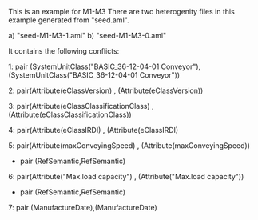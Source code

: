 This is an example for M1-M3
There are two heterogenity files in this example generated from "seed.aml".

a) "seed-M1-M3-1.aml"
b) "seed-M1-M3-0.aml"

It contains the following conflicts:

1: pair (SystemUnitClass("BASIC_36-12-04-01 Conveyor"),(SystemUnitClass("BASIC_36-12-04-01 Conveyor"))

2: pair(Attribute(eClassVersion) , (Attribute(eClassVersion))

3: pair(Attribute(eClassClassificationClass) , (Attribute(eClassClassificationClass))

4: pair(Attribute(eClassIRDI) , (Attribute(eClassIRDI)

5: pair(Attribute(maxConveyingSpeed) , (Attribute(maxConveyingSpeed))

 - pair (RefSemantic,RefSemantic)

6: pair(Attribute("Max.load capacity") , (Attribute("Max.load capacity"))

 - pair (RefSemantic,RefSemantic)

7: pair (ManufactureDate),(ManufactureDate)



